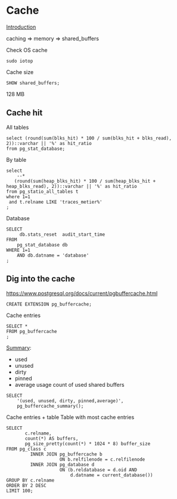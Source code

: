 # Cache

[Introduction](https://web.archive.org/web/20240107132036/https://madusudanan.com/blog/understanding-postgres-caching-in-depth/)

caching => memory => shared_buffers

Check OS cache
```shell
sudo iotop
```
Cache size
```postgresql
SHOW shared_buffers;
```
128 MB


## Cache hit

All tables
```postgresql
select (round(sum(blks_hit) * 100 / sum(blks_hit + blks_read), 2))::varchar || '%' as hit_ratio
from pg_stat_database;
```

By table
```postgresql
select
    --*
   (round(sum(heap_blks_hit) * 100 / sum(heap_blks_hit + heap_blks_read), 2))::varchar || '%' as hit_ratio
from pg_statio_all_tables t
where 1=1
 and t.relname LIKE 'traces_metier%'
;
```

Database
```postgresql
SELECT
     db.stats_reset  audit_start_time
FROM
    pg_stat_database db
WHERE 1=1
    AND db.datname = 'database'
;
```

## Dig into the cache

https://www.postgresql.org/docs/current/pgbuffercache.html

```postgresql
CREATE EXTENSION pg_buffercache;
```

Cache entries
```postgresql
SELECT *
FROM pg_buffercache
;
```

[Summary](https://www.postgresql.org/docs/current/pgbuffercache.html#PGBUFFERCACHE-SUMMARY):
- used
- unused 
- dirty
- pinned
- average usage count of used shared buffers

```postgresql
SELECT 
    '(used, unused, dirty, pinned,average)',
    pg_buffercache_summary();
```

Cache entries + table
Table with most cache entries
```postgresql
SELECT
       c.relname,
       count(*) AS buffers,
       pg_size_pretty(count(*) * 1024 * 8) buffer_size
FROM pg_class c
         INNER JOIN pg_buffercache b
                    ON b.relfilenode = c.relfilenode
         INNER JOIN pg_database d
                    ON (b.reldatabase = d.oid AND
                        d.datname = current_database())
GROUP BY c.relname
ORDER BY 2 DESC
LIMIT 100;
```
